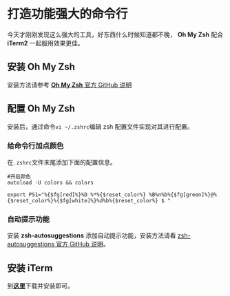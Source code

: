 # 打造功能强大的命令行

今天才刚刚发现这么强大的工具，好东西什么时候知道都不晚， __Oh My Zsh__ 配合 __iTerm2__ 一起服用效果更佳。  

## 安装 Oh My Zsh
安装方法请参考 [__Oh My Zsh__ 官方 GitHub 说明][1]

## 配置 Oh My Zsh

安装后，通过命令``vi ~/.zshrc``编辑 zsh 配置文件实现对其进行配置。  

### 给命令行加点颜色

在``.zshrc``文件末尾添加下面的配置信息。 

````
#开启颜色
autoload -U colors && colors

export PS1="%{$fg[red]%}%D %*%{$reset_color%} %B%n%b%{$fg[green]%}@%{$reset_color%}%{$fg[white]%}%d%b%{$reset_color%} $ "
````

### 自动提示功能

安装 __zsh-autosuggestions__ 添加自动提示功能，安装方法请看 [zsh-autosuggestions 官方 GitHub 说明][3]。

## 安装 iTerm

到[__这里__][2]下载并安装即可。

[1]: https://github.com/robbyrussell/oh-my-zsh "Oh My Zsh"
[2]: https://www.iterm2.com "iTerm2 官网"
[3]: https://github.com/zsh-users/zsh-autosuggestions "zsh-autosuggestions"